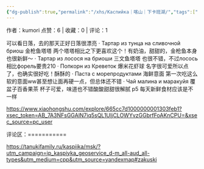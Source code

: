```yaml
---
{"dg-publish":true,"permalink":"/xhs/Каспийка｜喀山｜下卡班湖/","tags":["rednote"],"created":"2025-03-17T18:24:04.674+08:00","updated":"2025-03-17T21:40:16.489+08:00"}
---
```


作者：kumori
点赞：6   |   收藏：0   |   评论：1

可以看日落，去的那天正好日落很漂亮
· Тартар из тунца на сливочной бриош 金枪鱼塔塔 两个塔塔相比之下更喜欢这个！有奶油，甜甜的，金枪鱼本身也很新鲜～
· Тартар из лосося на бриоши 三文鱼塔塔 也很不错，不过лосось相比форель要贵210
· Попкорн из Креветок 爆米花虾球 名字很可爱所以点了，也确实很好吃！酥酥的
· Паста с морепродуктами 海鲜意面 第一次吃这么软的意面ww甚至想让面再硬一点，但总体还不错
· Чай малина и маракуйя 覆盆子百香果茶 杯子可爱，味道也不错酸酸甜甜很解腻
p5 每天新鲜食材应该是不一样

https://www.xiaohongshu.com/explore/665cc7d1000000001303feb1?xsec_token=AB_7A3NFsGGAlN7iq5sQL1UIjCLOWYvzGGbrfFoAKnCPU=&xsec_source=pc_user

评论区：===========

https://tanukifamily.ru/kaspiika/msk/?utm_campaign=ip_kaspiyka_geoservice_d-m_all-aud_all-types&utm_medium=cpp&utm_source=yandexmap#zakuski
